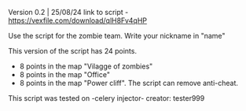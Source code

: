 Version 0.2 | 25/08/24
link to script - https://vexfile.com/download/qlH8Fv4qHP

Use the script for the zombie team. 
Write your nickname in "name"

This version of the script has 24 points. 
- 8 points in the map "Vilagge of zombies"
- 8 points in the map "Office"
- 8 points in the map "Power cliff".
The script can remove anti-cheat.

This script was tested on -celery injector-
creator: tester999
